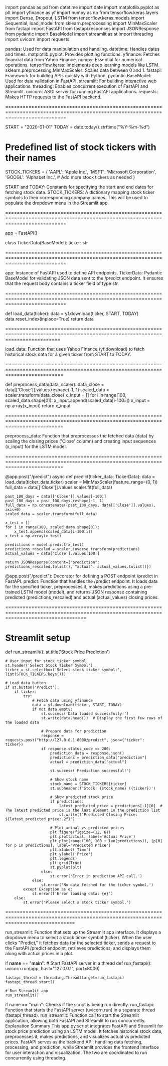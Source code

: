import pandas as pd
from datetime import date
import matplotlib.pyplot as plt
import yfinance as yf
import numpy as np
from tensorflow.keras.layers import Dense, Dropout, LSTM
from tensorflow.keras.models import Sequential, load_model
from sklearn.preprocessing import MinMaxScaler
from fastapi import FastAPI
from fastapi.responses import JSONResponse
from pydantic import BaseModel
import streamlit as st
import threading
import uvicorn
import requests

pandas: Used for data manipulation and handling.
datetime: Handles dates and times.
matplotlib.pyplot: Provides plotting functions.
yfinance: Fetches financial data from Yahoo Finance.
numpy: Essential for numerical operations.
tensorflow.keras: Implements deep learning models like LSTM.
sklearn.preprocessing.MinMaxScaler: Scales data between 0 and 1.
fastapi: Framework for building APIs quickly with Python.
pydantic.BaseModel: Used for data validation in FastAPI.
streamlit: For building interactive web applications.
threading: Enables concurrent execution of FastAPI and Streamlit.
uvicorn: ASGI server for running FastAPI applications.
requests: Makes HTTP requests to the FastAPI backend.

=================================================================================================================================

START = "2020-01-01"
TODAY = date.today().strftime("%Y-%m-%d")

# Predefined list of stock tickers with their names
STOCK_TICKERS = {
    'AAPL': 'Apple Inc.',
    'MSFT': 'Microsoft Corporation',
    'GOOGL': 'Alphabet Inc.',
    # Add more stock tickers as needed
}

START and TODAY: Constants for specifying the start and end dates for fetching stock data.
STOCK_TICKERS: A dictionary mapping stock ticker symbols to their corresponding company names. This will be used to populate the dropdown menu in the Streamlit app.

=================================================================================================================================

app = FastAPI()

class TickerData(BaseModel):
    ticker: str


=================================================================================================================================

app: Instance of FastAPI used to define API endpoints.
TickerData: Pydantic BaseModel for validating JSON data sent to the /predict endpoint. It ensures that the request body contains a ticker field of type str.

=================================================================================================================================

def load_data(ticker):
    data = yf.download(ticker, START, TODAY)
    data.reset_index(inplace=True)
    return data

===============================================================================================================================

load_data: Function that uses Yahoo Finance (yf.download) to fetch historical stock data for a given ticker from START to TODAY.

================================================================================================================================

def preprocess_data(data, scaler):
    data_close = data[['Close']].values.reshape(-1, 1)
    scaled_data = scaler.transform(data_close)
    x_input = []
    for i in range(100, scaled_data.shape[0]):
        x_input.append(scaled_data[i-100:i])
    x_input = np.array(x_input)
    return x_input


================================================================================================================================

preprocess_data: Function that preprocesses the fetched data (data) by scaling the closing prices ('Close' column) and creating input sequences (x_input) for the LSTM model.


================================================================================================================================

@app.post("/predict")
async def predict(ticker_data: TickerData):
    data = load_data(ticker_data.ticker)
    scaler = MinMaxScaler(feature_range=(0, 1))
    full_data = data[['Close']].values
    scaler.fit(full_data)

    past_100_days = data[['Close']].values[-100:]
    past_100_days = past_100_days.reshape(-1, 1)
    full_data = np.concatenate((past_100_days, data[['Close']].values), axis=0)
    scaled_data = scaler.transform(full_data)

    x_test = []
    for i in range(100, scaled_data.shape[0]):
        x_test.append(scaled_data[i-100:i])
    x_test = np.array(x_test)

    predictions = model.predict(x_test)
    predictions_rescaled = scaler.inverse_transform(predictions)
    actual_values = data['Close'].values[100:]

    return JSONResponse(content={"prediction": predictions_rescaled.tolist(), "actual": actual_values.tolist()})

@app.post("/predict"): Decorator for defining a POST endpoint /predict in FastAPI.
predict: Function that handles the /predict endpoint. It loads data for the specified ticker, preprocesses it, makes predictions using a pre-trained LSTM model (model), and returns JSON response containing predicted (predictions_rescaled) and actual (actual_values) closing prices.

========================================================================================================================================


# Streamlit setup
def run_streamlit():
    st.title('Stock Price Prediction')

    # User input for stock ticker symbol
    st.header('Select Stock Ticker Symbol')
    ticker = st.selectbox('Select stock ticker symbol:', list(STOCK_TICKERS.keys()))

    # Load data button
    if st.button('Predict'):
        if ticker:
            try:
                # Fetch data using yfinance
                data = yf.download(ticker, START, TODAY)
                if not data.empty:
                    st.success('Data loaded successfully!')
                    st.write(data.head())  # Display the first few rows of the loaded data
                    
                    # Prepare data for prediction
                    response = requests.post("http://127.0.0.1:8000/predict", json={"ticker": ticker})
                    if response.status_code == 200:
                        prediction_data = response.json()
                        predictions = prediction_data["prediction"]
                        actual = prediction_data["actual"]
                        
                        st.success('Prediction successful!')

                        # Show stock name
                        stock_name = STOCK_TICKERS[ticker]
                        st.subheader(f'Stock: {stock_name} ({ticker})')
                        
                        # Show predicted stock price
                        if predictions:
                            latest_predicted_price = predictions[-1][0]  # The latest predicted price is the last element in the prediction list
                            st.write(f'Predicted Closing Price: ${latest_predicted_price:.2f}')
                        
                        # Plot actual vs predicted prices
                        plt.figure(figsize=(12, 6))
                        plt.plot(actual, label='Actual Price')
                        plt.plot(range(100, 100 + len(predictions)), [p[0] for p in predictions], label='Predicted Price')
                        plt.xlabel('Time')
                        plt.ylabel('Price')
                        plt.legend()
                        plt.grid(True)
                        st.pyplot(plt)
                    else:
                        st.error('Error in prediction API call.')
                else:
                    st.error('No data fetched for the ticker symbol.')
            except Exception as e:
                st.error(f'Error loading data: {e}')
        else:
            st.error('Please select a stock ticker symbol.')


====================================================================================================================================

run_streamlit: Function that sets up the Streamlit app interface. It displays a dropdown menu to select a stock ticker symbol (ticker). When the user clicks "Predict," it fetches data for the selected ticker, sends a request to the FastAPI /predict endpoint, retrieves predictions, and displays them along with actual prices in a plot.




if __name__ == "__main__":
    # Start FastAPI server in a thread
    def run_fastapi():
        uvicorn.run(app, host="127.0.0.1", port=8000)

    fastapi_thread = threading.Thread(target=run_fastapi)
    fastapi_thread.start()

    # Run Streamlit app
    run_streamlit()



if name == "main": Checks if the script is being run directly.
run_fastapi: Function that starts the FastAPI server (uvicorn.run) in a separate thread (fastapi_thread).
run_streamlit: Function call to start the Streamlit application, allowing both FastAPI and Streamlit to run concurrently.
Explanation Summary
This app.py script integrates FastAPI and Streamlit for stock price prediction using an LSTM model. It fetches historical stock data, preprocesses it, makes predictions, and visualizes actual vs predicted prices. FastAPI serves as the backend API, handling data fetching, processing, and prediction, while Streamlit provides the frontend interface for user interaction and visualization. The two are coordinated to run concurrently using threading.





